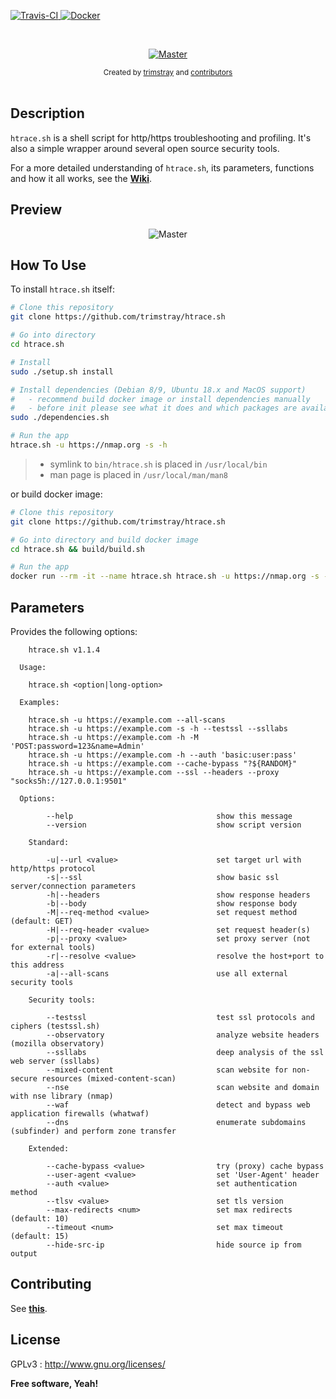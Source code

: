 <p align="left">
  <a href="https://travis-ci.org/trimstray/htrace.sh">
    <img src="https://travis-ci.org/trimstray/htrace.sh.svg?branch=master" alt="Travis-CI">
  </a>
  <a href="https://github.com/trimstray/htrace.sh/tree/master/build">
    <img src="https://img.shields.io/badge/Docker-Support-blue.svg" alt="Docker">
  </a>
</p>

<br>

<p align="center">
  <a href="https://github.com/trimstray/htrace.sh">
    <img src="https://github.com/trimstray/htrace.sh/blob/master/static/img/htrace.sh_logo.png" alt="Master">
  </a>
</p>

<div align="center">
  <sub>Created by
  <a href="https://twitter.com/trimstray">trimstray</a> and
  <a href="https://github.com/trimstray/htrace.sh/graphs/contributors">contributors</a>
</div>

<br>

## Description

`htrace.sh` is a shell script for http/https troubleshooting and profiling. It's also a simple wrapper around several open source security tools.

For a more detailed understanding of `htrace.sh`, its parameters, functions and how it all works, see the **[Wiki](https://github.com/trimstray/htrace.sh/wiki)**.

## Preview

<p align="center">
  <img src="https://github.com/trimstray/htrace.sh/blob/master/static/img/htrace.sh_preview.png" alt="Master">
</p>

## How To Use

To install `htrace.sh` itself:

```bash
# Clone this repository
git clone https://github.com/trimstray/htrace.sh

# Go into directory
cd htrace.sh

# Install
sudo ./setup.sh install

# Install dependencies (Debian 8/9, Ubuntu 18.x and MacOS support)
#   - recommend build docker image or install dependencies manually
#   - before init please see what it does and which packages are available on your repository
sudo ./dependencies.sh

# Run the app
htrace.sh -u https://nmap.org -s -h
```

> * symlink to `bin/htrace.sh` is placed in `/usr/local/bin`
> * man page is placed in `/usr/local/man/man8`

or build docker image:

```bash
# Clone this repository
git clone https://github.com/trimstray/htrace.sh

# Go into directory and build docker image
cd htrace.sh && build/build.sh

# Run the app
docker run --rm -it --name htrace.sh htrace.sh -u https://nmap.org -s -h
```

## Parameters

Provides the following options:

```
    htrace.sh v1.1.4

  Usage:

    htrace.sh <option|long-option>

  Examples:

    htrace.sh -u https://example.com --all-scans
    htrace.sh -u https://example.com -s -h --testssl --ssllabs
    htrace.sh -u https://example.com -h -M 'POST:password=123&name=Admin'
    htrace.sh -u https://example.com -h --auth 'basic:user:pass'
    htrace.sh -u https://example.com --cache-bypass "?${RANDOM}"
    htrace.sh -u https://example.com --ssl --headers --proxy "socks5h://127.0.0.1:9501"

  Options:

        --help                                show this message
        --version                             show script version

    Standard:

        -u|--url <value>                      set target url with http/https protocol
        -s|--ssl                              show basic ssl server/connection parameters
        -h|--headers                          show response headers
        -b|--body                             show response body
        -M|--req-method <value>               set request method (default: GET)
        -H|--req-header <value>               set request header(s)
        -p|--proxy <value>                    set proxy server (not for external tools)
        -r|--resolve <value>                  resolve the host+port to this address
        -a|--all-scans                        use all external security tools

    Security tools:

        --testssl                             test ssl protocols and ciphers (testssl.sh)
        --observatory                         analyze website headers (mozilla observatory)
        --ssllabs                             deep analysis of the ssl web server (ssllabs)
        --mixed-content                       scan website for non-secure resources (mixed-content-scan)
        --nse                                 scan website and domain with nse library (nmap)
        --waf                                 detect and bypass web application firewalls (whatwaf)
        --dns                                 enumerate subdomains (subfinder) and perform zone transfer

    Extended:

        --cache-bypass <value>                try (proxy) cache bypass
        --user-agent <value>                  set 'User-Agent' header
        --auth <value>                        set authentication method
        --tlsv <value>                        set tls version
        --max-redirects <num>                 set max redirects (default: 10)
        --timeout <num>                       set max timeout (default: 15)
        --hide-src-ip                         hide source ip from output
```

## Contributing

See **[this](CONTRIBUTING.md)**.

## License

GPLv3 : <http://www.gnu.org/licenses/>

**Free software, Yeah!**
